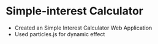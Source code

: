 # Simple-interest Calculator
* Created an Simple Interest Calculator Web Application
* Used particles.js for dynamic effect
